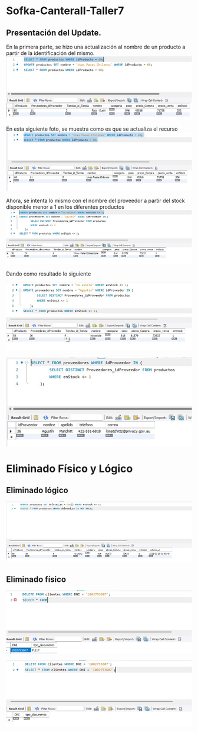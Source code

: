 # Sofka-CanteraII-Taller7

## Presentación del Update.
En la primera parte, se hizo una actualización al nombre de un producto a partir de la identificación del mismo.
![Antes de primera actualización](https://github.com/AGHERSE/Sofka-CanteraII-Taller7/blob/main/Evidencia/UpdatePart1.jpg)

En esta siguiente foto, se muestra como es que se actualiza el recurso
![Después de primera actualización](https://github.com/AGHERSE/Sofka-CanteraII-Taller7/blob/main/Evidencia/UpdatePart2.jpg)

Ahora, se intenta lo mismo con el nombre del proveedor a partir del stock disponible menor a 1 en los diferentes productos
![Antes de segunda actualización](https://github.com/AGHERSE/Sofka-CanteraII-Taller7/blob/main/Evidencia/UpdatePart3.jpg)


Dando como resultado lo siguiente

![Después de segunda actualización parte 1](https://github.com/AGHERSE/Sofka-CanteraII-Taller7/blob/main/Evidencia/UpdatePart4.jpg)

![Después de segunda actualización parte 2](https://github.com/AGHERSE/Sofka-CanteraII-Taller7/blob/main/Evidencia/UpdatePart5.jpg)



# Eliminado Físico y Lógico

## Eliminado lógico

![Eliminado lógico](https://github.com/AGHERSE/Sofka-CanteraII-Taller7/blob/main/Evidencia/LogicDelete.jpg)

## Eliminado físico

![Primera Parte Eliminado Físico](https://github.com/AGHERSE/Sofka-CanteraII-Taller7/blob/main/Evidencia/PhysicalDeletePart1.jpg)

![Segunda Parte Eliminado Físico](https://github.com/AGHERSE/Sofka-CanteraII-Taller7/blob/main/Evidencia/PhysicalDeletePart2.jpg)
